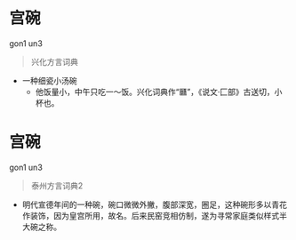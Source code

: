 # 宫碗
gon1 un3
> 兴化方言词典
- 一种细瓷小汤碗
  - 他饭量小，中午只吃一～饭。兴化词典作“㔶”，《说文·匚部》古送切，小杯也。


# 宫碗
gon1 un3
> 泰州方言词典2
- 明代宣德年间的一种碗，碗口微微外撇，腹部深宽，圈足，这种碗形多以青花作装饰，因为皇宫所用，故名。后来民窑竞相仿制，遂为寻常家庭类似样式半大碗之称。